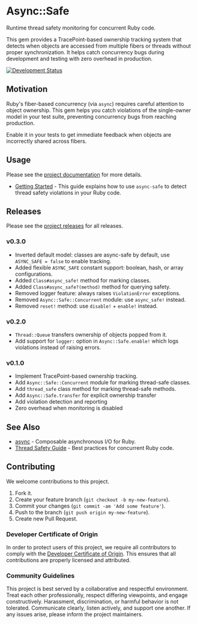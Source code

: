# Async::Safe

Runtime thread safety monitoring for concurrent Ruby code.

This gem provides a TracePoint-based ownership tracking system that detects when objects are accessed from multiple fibers or threads without proper synchronization. It helps catch concurrency bugs during development and testing with zero overhead in production.

[![Development Status](https://github.com/socketry/async-safe/workflows/Test/badge.svg)](https://github.com/socketry/async-safe/actions?workflow=Test)

## Motivation

Ruby's fiber-based concurrency (via `async`) requires careful attention to object ownership. This gem helps you catch violations of the single-owner model in your test suite, preventing concurrency bugs from reaching production.

Enable it in your tests to get immediate feedback when objects are incorrectly shared across fibers.

## Usage

Please see the [project documentation](https://socketry.github.io/async-safe/) for more details.

  - [Getting Started](https://socketry.github.io/async-safe/guides/getting-started/index) - This guide explains how to use `async-safe` to detect thread safety violations in your Ruby code.

## Releases

Please see the [project releases](https://socketry.github.io/async-safe/releases/index) for all releases.

### v0.3.0

  - Inverted default model: classes are async-safe by default, use `ASYNC_SAFE = false` to enable tracking.
  - Added flexible `ASYNC_SAFE` constant support: boolean, hash, or array configurations.
  - Added `Class#async_safe!` method for marking classes.
  - Added `Class#async_safe?(method)` method for querying safety.
  - Removed logger feature: always raises `ViolationError` exceptions.
  - Removed `Async::Safe::Concurrent` module: use `async_safe!` instead.
  - Removed `reset!` method: use `disable!` + `enable!` instead.

### v0.2.0

  - `Thread::Queue` transfers ownership of objects popped from it.
  - Add support for `logger:` option in `Async::Safe.enable!` which logs violations instead of raising errors.

### v0.1.0

  - Implement TracePoint-based ownership tracking.
  - Add `Async::Safe::Concurrent` module for marking thread-safe classes.
  - Add `thread_safe` class method for marking thread-safe methods.
  - Add `Async::Safe.transfer` for explicit ownership transfer
  - Add violation detection and reporting
  - Zero overhead when monitoring is disabled

## See Also

  - [async](https://github.com/socketry/async) - Composable asynchronous I/O for Ruby.
  - [Thread Safety Guide](https://github.com/socketry/async/blob/main/.context/async/thread-safety.md) - Best practices for concurrent Ruby code.

## Contributing

We welcome contributions to this project.

1.  Fork it.
2.  Create your feature branch (`git checkout -b my-new-feature`).
3.  Commit your changes (`git commit -am 'Add some feature'`).
4.  Push to the branch (`git push origin my-new-feature`).
5.  Create new Pull Request.

### Developer Certificate of Origin

In order to protect users of this project, we require all contributors to comply with the [Developer Certificate of Origin](https://developercertificate.org/). This ensures that all contributions are properly licensed and attributed.

### Community Guidelines

This project is best served by a collaborative and respectful environment. Treat each other professionally, respect differing viewpoints, and engage constructively. Harassment, discrimination, or harmful behavior is not tolerated. Communicate clearly, listen actively, and support one another. If any issues arise, please inform the project maintainers.
